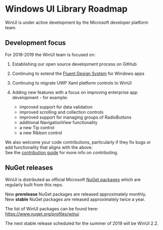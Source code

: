 # Windows UI Library Roadmap

WinUI is under active development by the Microsoft developer platform team.

## Development focus

For 2018-2019 the WinUI team is focused on:

1. Establishing our open source development process on GitHub

2. Continuing to extend the [Fluent Design System](https://www.microsoft.com/design/fluent) 
for Windows apps

3. Continuing to migrate UWP Xaml platform controls to WinUI

4. Adding new features with a focus on improving enterprise app development - for example:
    * improved support for data validation
    * improved scrolling and collection controls
    * improved support for managing groups of RadioButtons
    * additional NavigationView functionality
    * a new Tip control
    * a new Ribbon control

We also welcome your code contributions, particularly if they fix bugs or add 
functionality that aligns with the above.  
See the [contribution guide](../CONTRIBUTING.md) for more info on contributing.

## NuGet releases

WinUI is distributed as official Microsoft [NuGet packages](https://docs.microsoft.com/nuget/what-is-nuget) 
which are regularly built from this repo.

New **prerelease** NuGet packages are released approximately monthly.  
New **stable** NuGet packages are released approximately twice a year.

The list of WinUI packages can be found here:  
https://www.nuget.org/profiles/winui

The next stable release scheduled for the summer of 2019 will be WinUI 2.2.
